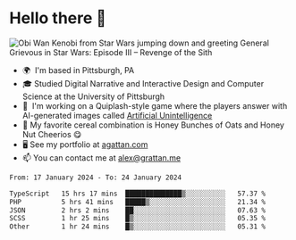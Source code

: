 <!--
**GameDog9988/GameDog9988** is a ✨ _special_ ✨ repository because its `README.md` (this file) appears on your GitHub profile.

Here are some ideas to get you started:

- 🔭 I’m currently working on ...
- 🌱 I’m currently learning ...
- 👯 I’m looking to collaborate on ...
- 🤔 I’m looking for help with ...
- 💬 Ask me about ...
- 📫 How to reach me: ...
- 😄 Pronouns: ...
- ⚡ Fun fact: ...
-->



Hello there 👋
==================================

![Obi Wan Kenobi from Star Wars jumping down and greeting General Grievous in Star Wars: Episode III – Revenge of the Sith](https://github.com/agrattan0820/agrattan0820/assets/51346343/689e56eb-29be-46a5-a079-28ea727b5f7e)


- 🌍  I'm based in Pittsburgh, PA
- 🎓  Studied Digital Narrative and Interactive Design and Computer Science at the University of Pittsburgh
- 👾  I'm working on a Quiplash-style game where the players answer with AI-generated images called [Artificial Unintelligence](https://github.com/agrattan0820/artificial-unintelligence)
- 🥣  My favorite cereal combination is Honey Bunches of Oats and Honey Nut Cheerios 😋
- 🖥️  See my portfolio at [agattan.com](http://agrattan.com/)
- 📫  You can contact me at [alex@grattan.me](mailto:alex@grattan.me)

<!--START_SECTION:waka-->

```txt
From: 17 January 2024 - To: 24 January 2024

TypeScript   15 hrs 17 mins  ██████████████▒░░░░░░░░░░   57.37 %
PHP          5 hrs 41 mins   █████▒░░░░░░░░░░░░░░░░░░░   21.34 %
JSON         2 hrs 2 mins    ██░░░░░░░░░░░░░░░░░░░░░░░   07.63 %
SCSS         1 hr 25 mins    █▒░░░░░░░░░░░░░░░░░░░░░░░   05.35 %
Other        1 hr 24 mins    █▒░░░░░░░░░░░░░░░░░░░░░░░   05.31 %
```

<!--END_SECTION:waka-->
